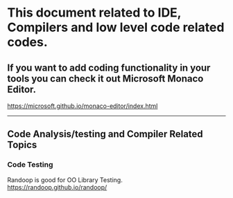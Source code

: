 # This document related to IDE, Compilers and low level code related codes. 


## If you want to add coding functionality in your tools you can check it out Microsoft Monaco Editor. 
https://microsoft.github.io/monaco-editor/index.html

---
## Code Analysis/testing and Compiler Related Topics
### Code Testing
Randoop is good for OO Library Testing.  
https://randoop.github.io/randoop/




